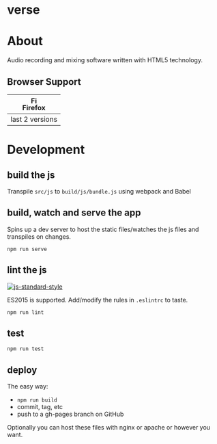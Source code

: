 # verse 

# About

Audio recording and mixing software written with HTML5 technology.

## Browser Support

| [<img src="https://raw.githubusercontent.com/godban/browsers-support-badges/master/src/images/firefox.png" alt="Firefox" width="16px" height="16px" />](http://godban.github.io/browsers-support-badges/)</br>Firefox |
| --------- |
| last 2 versions

# Development 

## build the js

Transpile `src/js` to `build/js/bundle.js` using webpack and Babel

## build, watch and serve the app 

Spins up a dev server to host the static files/watches the js files and transpiles on changes.

```shell
npm run serve
```

## lint the js

[![js-standard-style](https://cdn.rawgit.com/feross/standard/master/badge.svg)](https://github.com/feross/standard)

ES2015 is supported. Add/modify the rules in `.eslintrc` to taste.

```shell
npm run lint 
```

## test

```shell
npm run test 
```

## deploy

The easy way:
  - `npm run build`
  - commit, tag, etc
  - push to a gh-pages branch on GitHub

Optionally you can host these files with nginx or apache or however you want.
